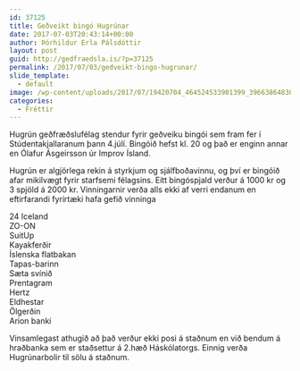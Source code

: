 ```yaml
---
id: 37125
title: Geðveikt bingó Hugrúnar
date: 2017-07-03T20:43:14+00:00
author: Þórhildur Erla Pálsdóttir
layout: post
guid: http://gedfraedsla.is/?p=37125
permalink: /2017/07/03/gedveikt-bingo-hugrunar/
slide_template:
  - default
image: /wp-content/uploads/2017/07/19420704_464524533901399_3966386483091510096_n.jpg
categories:
  - Fréttir
---
```

Hugrún geðfræðslufélag stendur fyrir geðveiku bingói sem fram fer í Stúdentakjallaranum þann 4.júlí. Bingóið hefst kl. 20 og það er enginn annar en Ólafur Ásgeirsson úr Improv Ísland.

Hugrún er algjörlega rekin á styrkjum og sjálfboðavinnu, og því er bingóið afar mikilvægt fyrir starfsemi félagsins. Eitt bingóspjald verður á 1000 kr og 3 spjöld á 2000 kr. Vinningarnir verða alls ekki af verri endanum en eftirfarandi fyrirtæki hafa gefið vinninga

24 Iceland<span class="text_exposed_show"><br /> ZO-ON<br /> SuitUp<br /> Kayakferðir<br /> Íslenska flatbakan<br /> Tapas-barinn<br /> Sæta svínið<br /> Prentagram<br /> Hertz<br /> Eldhestar<br /> Ölgerðin<br /> Arion banki</span>

Vinsamlegast athugið að það verður ekki posi á staðnum en við bendum á hraðbanka sem er staðsettur á 2.hæð Háskólatorgs. Einnig verða Hugrúnarbolir til sölu á staðnum.

&nbsp;